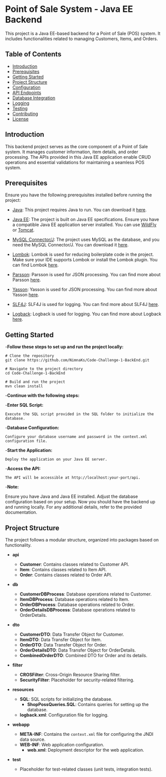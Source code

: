 # Point of Sale System - Java EE Backend

This project is a Java EE-based backend for a Point of Sale (POS) system. It includes functionalities related to managing Customers, Items, and Orders.

## Table of Contents

- [Introduction](#introduction)
- [Prerequisites](#prerequisites)
- [Getting Started](#getting-started)
- [Project Structure](#project-structure)
- [Configuration](#configuration)
- [API Endpoints](#api-endpoints)
- [Database Integration](#database-integration)
- [Logging](#logging)
- [Testing](#testing)
- [Contributing](#contributing)
- [License](#license)

## Introduction

This backend project serves as the core component of a Point of Sale system. It manages customer information, item details, and order processing. The APIs provided in this Java EE application enable CRUD operations and essential validations for maintaining a seamless POS system.

## Prerequisites

Ensure you have the following prerequisites installed before running the project:

- [Java](https://www.oracle.com/java/technologies/javase-downloads.html): This project requires Java to run. You can download it [here](https://www.oracle.com/java/technologies/javase-downloads.html).

- [Java EE](https://jakarta.ee/specifications/): The project is built on Java EE specifications. Ensure you have a compatible Java EE application server installed. You can use [WildFly](https://wildfly.org/) or [Tomcat](http://tomcat.apache.org/).

- [MySQL Connector/J](https://dev.mysql.com/downloads/connector/j/): The project uses MySQL as the database, and you need the MySQL Connector/J. You can download it [here](https://dev.mysql.com/downloads/connector/j/).

- [Lombok](https://projectlombok.org/): Lombok is used for reducing boilerplate code in the project. Make sure your IDE supports Lombok or install the Lombok plugin. You can find Lombok [here](https://projectlombok.org/).

- [Parsson](https://projects.eclipse.org/projects/technology.parsson): Parsson is used for JSON processing. You can find more about Parsson [here](https://projects.eclipse.org/projects/technology.parsson).

- [Yasson](https://eclipse-ee4j.github.io/yasson/): Yasson is used for JSON processing. You can find more about Yasson [here](https://eclipse-ee4j.github.io/yasson/).

- [SLF4J](http://www.slf4j.org/): SLF4J is used for logging. You can find more about SLF4J [here](http://www.slf4j.org/).

- [Logback](http://logback.qos.ch/): Logback is used for logging. You can find more about Logback [here](http://logback.qos.ch/).

## Getting Started

-**Follow these steps to set up and run the project locally:**

```
# Clone the repository
git clone https://github.com/NimnaKs/Code-Challenge-1-BackEnd.git

# Navigate to the project directory
cd Code-Challenge-1-BackEnd

# Build and run the project
mvn clean install
```

-**Continue with the following steps:**

  -**Enter SQL Script:**

    Execute the SQL script provided in the SQL folder to initialize the database.
    
  -**Database Configuration:**

    Configure your database username and password in the context.xml configuration file.

  -**Start the Application:**

    Deploy the application on your Java EE server.
  
  -**Access the API:**

    The API will be accessible at http://localhost:your-port/api.

-**Note:**

Ensure you have Java and Java EE installed.
Adjust the database configuration based on your setup.
Now you should have the backend up and running locally. For any additional details, refer to the provided documentation.

## Project Structure

The project follows a modular structure, organized into packages based on functionality.

- **api**
  - **Customer**: Contains classes related to Customer API.
  - **Item**: Contains classes related to Item API.
  - **Order**: Contains classes related to Order API.

- **db**
  - **CustomerDBProcess**: Database operations related to Customer.
  - **ItemDBProcess**: Database operations related to Item.
  - **OrderDBProcess**: Database operations related to Order.
  - **OrderDetailsDBProcess**: Database operations related to OrderDetails.

- **dto**
  - **CustomerDTO**: Data Transfer Object for Customer.
  - **ItemDTO**: Data Transfer Object for Item.
  - **OrderDTO**: Data Transfer Object for Order.
  - **OrderDetailsDTO**: Data Transfer Object for OrderDetails.
  - **CombinedOrderDTO**: Combined DTO for Order and its details.

- **filter**
  - **CROSFilter**: Cross-Origin Resource Sharing filter.
  - **SecurityFilter**: Placeholder for security-related filtering.

- **resources**
  - **SQL**: SQL scripts for initializing the database.
    - **ShopPossQueries.SQL**: Contains queries for setting up the database.
  - **logback.xml**: Configuration file for logging.

- **webapp**
  - **META-INF**: Contains the `context.xml` file for configuring the JNDI data source.
  - **WEB-INF**: Web application configuration.
    - **web.xml**: Deployment descriptor for the web application.

- **test**
  - Placeholder for test-related classes (unit tests, integration tests).
    





